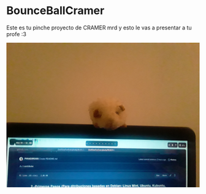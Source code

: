 # BounceBallCramer
Este es tu pinche proyecto de CRAMER mrd y esto le vas a presentar a tu profe :3

<img src="https://raw.githubusercontent.com/P4NAD3ROXIS/BounceBallCramer/main/20210319_124620.jpg">
